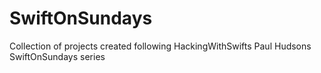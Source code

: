 # SwiftOnSundays

Collection of projects created following HackingWithSwifts Paul Hudsons SwiftOnSundays series
